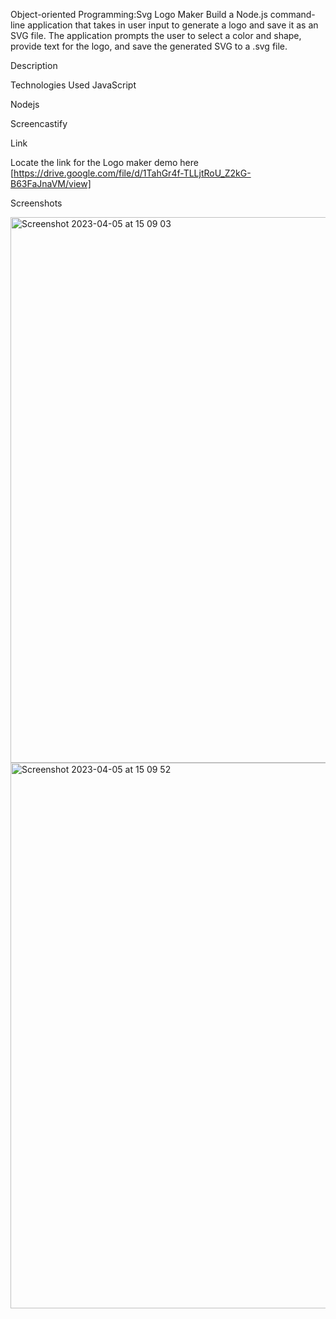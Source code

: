 Object-oriented Programming:Svg Logo Maker
Build a Node.js command-line application that takes in user input to generate a logo and save it as an SVG file. The application prompts the user to select a color and shape, provide text for the logo, and save the generated SVG to a .svg file.



Description



Technologies Used
JavaScript

Nodejs

Screencastify

Link

Locate the link for the Logo maker demo here [https://drive.google.com/file/d/1TahGr4f-TLLjtRoU_Z2kG-B63FaJnaVM/view]

Screenshots

<img width="873" alt="Screenshot 2023-04-05 at 15 09 03" src="https://user-images.githubusercontent.com/123417090/230109147-8f2f874f-797e-4906-8785-737429814865.png">


<img width="873" alt="Screenshot 2023-04-05 at 15 09 52" src="https://user-images.githubusercontent.com/123417090/230108596-bdf1af79-1e34-4002-b93a-be949326d675.png">

